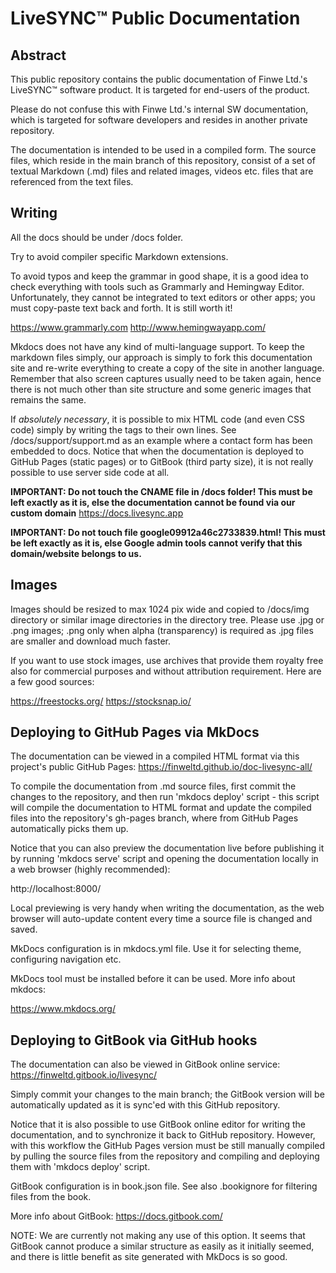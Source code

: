 LiveSYNC™ Public Documentation
==============================

Abstract
--------

This public repository contains the public documentation of Finwe Ltd.'s LiveSYNC™ software product.
It is targeted for end-users of the product.

Please do not confuse this with Finwe Ltd.'s internal SW documentation, which is targeted for 
software developers and resides in another private repository.

The documentation is intended to be used in a compiled form. The source files, which reside in
the main branch of this repository, consist of a set of textual Markdown (.md) files and related
images, videos etc. files that are referenced from the text files.

Writing
-------

All the docs should be under /docs folder. 

Try to avoid compiler specific Markdown extensions.

To avoid typos and keep the grammar in good shape, it is a good idea to check everything with
tools such as Grammarly and Hemingway Editor. Unfortunately, they cannot be integrated to text
editors or other apps; you must copy-paste text back and forth. It is still worth it!

https://www.grammarly.com
http://www.hemingwayapp.com/

Mkdocs does not have any kind of multi-language support. To keep the markdown files simply, our
approach is simply to fork this documentation site and re-write everything to create a copy of
the site in another language. Remember that also screen captures usually need to be taken again,
hence there is not much other than site structure and some generic images that remains the same.

If *absolutely necessary*, it is possible to mix HTML code (and even CSS code) simply by writing
the tags to their own lines. See /docs/support/support.md as an example where a contact form has 
been embedded to docs. Notice that when the documentation is deployed to GitHub Pages (static pages)
or to GitBook (third party size), it is not really possible to use server side code at all.

**IMPORTANT: Do not touch the CNAME file in /docs folder! This must be left exactly as it is, else
the documentation cannot be found via our custom domain** https://docs.livesync.app

**IMPORTANT: Do not touch file google09912a46c2733839.html! This must be left exactly as it is, else
Google admin tools cannot verify that this domain/website belongs to us.**

Images
------

Images should be resized to max 1024 pix wide and copied to /docs/img directory or similar
image directories in the directory tree. Please use .jpg or .png images; .png only when alpha 
(transparency) is required as .jpg files are smaller and download much faster.

If you want to use stock images, use archives that provide them royalty free also for commercial
purposes and without attribution requirement. Here are a few good sources:

https://freestocks.org/
https://stocksnap.io/

Deploying to GitHub Pages via MkDocs
------------------------------------

The documentation can be viewed in a compiled HTML format via this project's public GitHub Pages:
https://finweltd.github.io/doc-livesync-all/

To compile the documentation from .md source files, first commit the changes to the repository, 
and then run 'mkdocs deploy' script - this script will compile the documentation to HTML format
and update the compiled files into the repository's gh-pages branch, where from GitHub Pages 
automatically picks them up.

Notice that you can also preview the documentation live before publishing it by running 
'mkdocs serve' script and opening the documentation locally in a web browser (highly recommended): 

http://localhost:8000/

Local previewing is very handy when writing the documentation, as the web browser will auto-update
content every time a source file is changed and saved.

MkDocs configuration is in mkdocs.yml file. Use it for selecting theme, configuring navigation etc.

MkDocs tool must be installed before it can be used. More info about mkdocs: 

https://www.mkdocs.org/

Deploying to GitBook via GitHub hooks
-------------------------------------

The documentation can also be viewed in GitBook online service:
https://finweltd.gitbook.io/livesync/

Simply commit your changes to the main branch; the GitBook version will be automatically updated 
as it is sync'ed with this GitHub repository.

Notice that it is also possible to use GitBook online editor for writing the documentation, and
to synchronize it back to GitHub repository. However, with this workflow the GitHub Pages version
must be still manually compiled by pulling the source files from the repository and compiling and
deploying them with 'mkdocs deploy' script.

GitBook configuration is in book.json file. See also .bookignore for filtering files from the book.

More info about GitBook: https://docs.gitbook.com/

NOTE: We are currently not making any use of this option. It seems that GitBook cannot produce
a similar structure as easily as it initially seemed, and there is little benefit as site generated
with MkDocs is so good.
